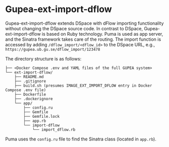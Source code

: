 # Gupea-ext-import-dflow

Gupea-ext-import-dflow extends DSpace with dFlow importing functionality without changing the DSpace source code. In contrast to DSpace, Gupea-ext-import-dflow is based on Ruby technology. Puma is used as app server, and the Sinatra framework takes care of the routing. The import function is accessed by adding `/dflow_import/<dflow_id>` to the DSpace URL, e.g., `https://gupea.ub.gu.se/dflow_import/123478`

The directory structure is as follows:

```
├── <Docker Compose .env and YAML files of the full GUPEA system>
└── ext-import-dflow/
    ├── README.md
    ├── .gitignore
    ├── build.sh (presumes IMAGE_EXT_IMPORT_DFLOW entry in Docker Compose .env file)
    ├── Dockerfile
    ├── .dockerignore
    └── app/
        ├── config.ru
        ├── Gemfile
        ├── Gemfile.lock
        ├── app.rb
        └── import-dflow
            └── import_dflow.rb
```

Puma uses the `config.ru` file to find the Sinatra class (located in `app.rb`).

